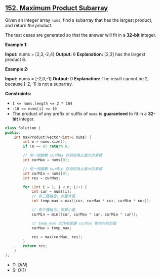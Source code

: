 ## [152\. Maximum Product Subarray](https://leetcode.com/problems/maximum-product-subarray/)

Given an integer array `nums`, find a subarray that has the largest product, and return _the product_.

The test cases are generated so that the answer will fit in a **32-bit** integer.

**Example 1:**

**Input:** nums = \[2,3,-2,4\]
**Output:** 6
**Explanation:** \[2,3\] has the largest product 6.

**Example 2:**

**Input:** nums = \[-2,0,-1\]
**Output:** 0
**Explanation:** The result cannot be 2, because \[-2,-1\] is not a subarray.

**Constraints:**

- `1 <= nums.length <= 2 * 104`
- `-10 <= nums[i] <= 10`
- The product of any prefix or suffix of `nums` is **guaranteed** to fit in a **32-bit** integer.

```cpp
class Solution {
public:
    int maxProduct(vector<int>& nums) {
        int n = nums.size();
        if (n == 0) return 0;

        // 用一個變數 curMax 存目前為止最大的乘積
        int curMax = nums[0];

        // 用一個變數 curMin 存目前為止最大的乘積
        int curMin = nums[0];
        int res = curMax;

        for (int i = 1; i < n; i++) {
            int cur = nums[i];
            // 有三種組合，求最大值
            int temp_max = max({cur, curMax * cur, curMin * cur});

            // 有三種組合，求最小值
            curMin = min({cur, curMax * cur, curMin * cur});

            // temp_max 的作用是讓 curMax 暫存先前的值
            curMax = temp_max;

            res = max(curMax, res);
        }
        return res;
    }
};
```

- T: $O(N)$
- S: $O(1)$
